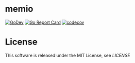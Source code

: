 memio
=====

[![GoDev][godev-image]][godev-url]
[![Go Report Card][gorep-image]][gorep-url]
[![codecov][cov-image]][cov-url]


# License

This software is released under the MIT License, see *LICENSE*


[godev-image]: https://pkg.go.dev/badge/github.com/koji-hirono/memio
[godev-url]: https://pkg.go.dev/github.com/koji-hirono/memio
[gorep-image]: https://goreportcard.com/badge/github.com/koji-hirono/memio
[gorep-url]: https://goreportcard.com/report/github.com/koji-hirono/memio
[cov-image]: https://codecov.io/gh/koji-hirono/memio/branch/main/graph/badge.svg?token=KHFGU7A3BN
[cov-url]: https://codecov.io/gh/koji-hirono/memio
